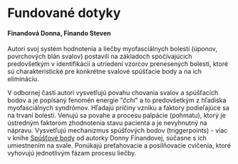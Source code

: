 Fundované dotyky
================

#### Finandová Donna, Finando Steven

Autori svoj systém hodnotenia a liečby myofasciálnych bolestí (úponov,
povrchových blán svalov) postavili na základoch spočívajúcich predovšetkým v
identifikácii a utriedení vzorcov prenesených bolestí, ktoré sú charakteristické
pre konkrétne svalové spúšťacie body a na ich elimináciu.

V odbornej časti autori vysvetľujú povahu chovania svalov a spúšťacích bodov a
je popísaný fenomén energie “*čchi*” a to predovšetkým z hľadiska myofasciálnych
syndrómov. Hľadajú príčiny vzniku a faktory podieľajúce sa na trvaní bolesti.
Venujú sa povahe a procesu palpácie (pohmatu), ktorý je ústredným faktorom
zhodnotenia stavu pacienta a je nevyhnutný na nápravu. Vysvetľujú mechanizmus
spúšťových bodov (triggerpoints) - viac v knihe [Spúšťové
body](/sip/knihy/spustacove-body) od autorky Donny Finandovej,
súčasne s ich umiestnením na svale. Ponúkajú preťahovacie a posilňovacie
cvičenia, ktoré vyhovujú jednotlivým fázam procesu liečby.

